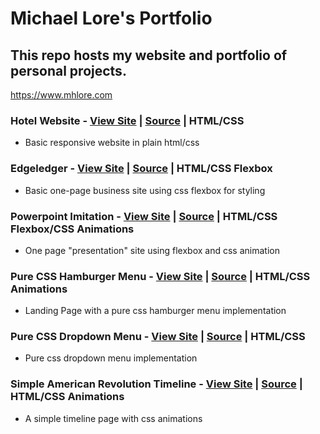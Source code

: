 # Michael Lore's Portfolio

## This repo hosts my website and portfolio of personal projects.

https://www.mhlore.com

### Hotel Website - [View Site](https://mhlore.com/projects/hotel/index.html) | [Source](https://github.com/michaellore/portfolio/tree/master/projects/hotel) | HTML/CSS
* Basic responsive website in plain html/css

### Edgeledger - [View Site](https://mhlore.com/projects/edgeledger/index.html) | [Source](https://github.com/michaellore/portfolio/tree/master/projects/edgeledger) | HTML/CSS Flexbox
* Basic one-page business site using css flexbox for styling

### Powerpoint Imitation - [View Site](https://mhlore.com/projects/presentation/index.html) | [Source](https://github.com/michaellore/portfolio/tree/master/projects/presentation) | HTML/CSS Flexbox/CSS Animations
* One page "presentation" site using flexbox and css animation

### Pure CSS Hamburger Menu - [View Site](https://mhlore.com/projects/css_menus/hamburger.html) | [Source](https://github.com/michaellore/portfolio/tree/master/projects/css_menus) | HTML/CSS Animations
* Landing Page with a pure css hamburger menu implementation

### Pure CSS Dropdown Menu - [View Site](https://mhlore.com/projects/css_menus/dropdown.html) | [Source](https://github.com/michaellore/portfolio/tree/master/projects/css_menus) | HTML/CSS
* Pure css dropdown menu implementation

### Simple American Revolution Timeline - [View Site](https://mhlore.com/projects/revolution_timeline/index.html) | [Source](https://github.com/michaellore/portfolio/tree/master/projects/revolution_timeline) | HTML/CSS Animations
* A simple timeline page with css animations
